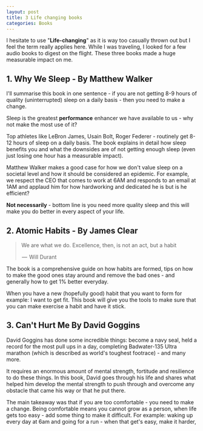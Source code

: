 ```yaml
---
layout: post
title: 3 Life changing books
categories: Books
---
```

I hesitate to use "**Life-changing**" as it is way too casually thrown out but I feel the term really applies here. While I was traveling, I looked for a few audio books to digest on the flight. These three books made a huge measurable impact on me.

## 1. Why We Sleep - By Matthew Walker

I'll summarise this book in one sentence - if you are not getting 8-9 hours of quality (uninterrupted) sleep on a daily basis - then you need to make a change. 

Sleep is the greatest **performance** enhancer we have available to us - why not make the most use of it? 

Top athletes like LeBron James, Usain Bolt, Roger Federer - routinely get 8-12 hours of sleep on a daily basis. The book explains in detail how sleep benefits you and what the downsides are of not getting enough sleep (even just losing one hour has a measurable impact).

 Matthew Walker makes a good case for how we don't value sleep on a societal level and how it should be considered an epidemic. For example, we respect the CEO that comes to work at 6AM and responds to an email at 1AM and applaud him for how hardworking and dedicated he is but is he efficient? 

**Not necessarily** - bottom line is you need more quality sleep and this will make you do better in every aspect of your life.

## 2. Atomic Habits - By James Clear

> We are what we do.  Excellence, then, is not an act, but a habit
>
>  —  Will Durant

The book is a comprehensive guide on how habits are formed, tips on how to make the good ones stay around and remove the bad ones - and generally how to get 1% better everyday.

When you have a new (hopefully good) habit that you want to form for example: I want to get fit. This book will give you the tools to make sure that you can make exercise a habit and have it stick.

## 3. Can't Hurt Me By David Goggins

David Goggins has done some incredible things: become a navy seal, held a record for the most pull ups in a day, completing Badwater-135 Ultra marathon (which is described as world's toughest footrace) - and many more. 

It requires an enormous amount of mental strength, fortitude and resilience  to do these things. In this book, David goes through his life and shares what helped him develop the mental strength to push through and overcome any obstacle that came his way or that he put there. 

The main takeaway was that if you are too comfortable - you need to make a change. Being comfortable means you cannot grow as a person, when life gets too easy - add some thing to make it difficult. For example: waking up every day at 6am and going for a run - when that get's easy, make it harder,
